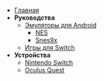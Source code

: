 - [Главная](/)
- **Руководства**
  - [Эмуляторы для Android](/guides/emulators#Эмуляторы-игровых-консолей-для-android)
    - [NES](/guides/nes)
    - [Snes9x](/guides/snes)
  - [Игры для Switch](/guides/switch_games)
- **Устройства**
  - [Nintendo Switch](/devices/switch)
  - [Oculus Quest](/devices/oculus_quest)
